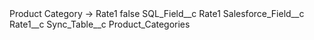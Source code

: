 <?xml version="1.0" encoding="UTF-8"?>
<CustomMetadata xmlns="http://soap.sforce.com/2006/04/metadata" xmlns:xsi="http://www.w3.org/2001/XMLSchema-instance" xmlns:xsd="http://www.w3.org/2001/XMLSchema">
    <label>Product Category -&gt; Rate1</label>
    <protected>false</protected>
    <values>
        <field>SQL_Field__c</field>
        <value xsi:type="xsd:string">Rate1</value>
    </values>
    <values>
        <field>Salesforce_Field__c</field>
        <value xsi:type="xsd:string">Rate1__c</value>
    </values>
    <values>
        <field>Sync_Table__c</field>
        <value xsi:type="xsd:string">Product_Categories</value>
    </values>
</CustomMetadata>
